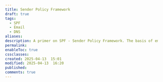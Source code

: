 ```yaml
---
title: Sender Policy Framework
draft: true
tags:
  - SPF
  - Email
  - DNS
aliases: 
description: A primer on SPF - Sender Policy Framework. The basis of email security.
permalink: 
enableToc: true
cssclasses: 
created: 2025-04-13  15:01
modified: 2025-04-13  16:20
published: 
comments: true
---
```

 
